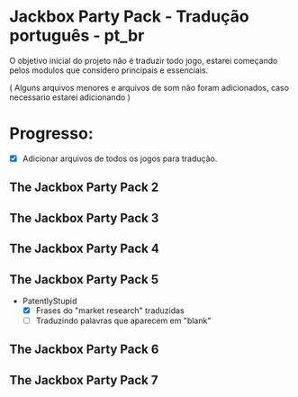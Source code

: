 # Jackbox Party Pack - Tradução português - pt_br

O objetivo inicial do projeto não é traduzir todo jogo, estarei começando pelos modulos que considero principais e essenciais.

( Alguns arquivos menores e arquivos de som não foram adicionados, caso necessario estarei adicionando )

# Progresso:

- [x] Adicionar arquivos de todos os jogos para tradução.

## The Jackbox Party Pack 2

## The Jackbox Party Pack 3

## The Jackbox Party Pack 4

## The Jackbox Party Pack 5
 - PatentlyStupid 
   - [x] Frases do "market research" traduzidas
   - [ ] Traduzindo palavras que aparecem em "blank"

## The Jackbox Party Pack 6

## The Jackbox Party Pack 7

